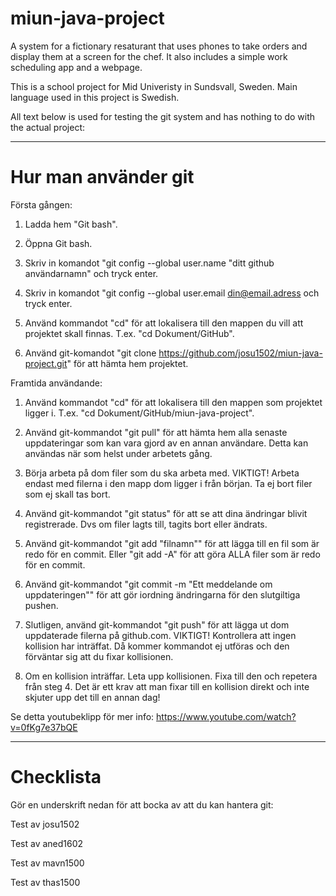 ﻿# miun-java-project
A system for a fictionary resaturant that uses phones to take orders and display them at a screen for the chef. It also includes a simple work scheduling app and a webpage.

This is a school project for Mid Univeristy in Sundsvall, Sweden. Main language used in this project is Swedish.

All text below is used for testing the git system and has nothing to do with the actual project:

--------------------------------------------------------------------------------
# Hur man använder git
Första gången:

1. Ladda hem "Git bash".

2. Öppna Git bash.

3. Skriv in komandot "git config --global user.name "ditt github användarnamn" och tryck enter.

4. Skriv in komandot "git config --global user.email din@email.adress och tryck enter.

5. Använd kommandot "cd" för att lokalisera till den mappen du vill att projektet skall finnas. T.ex. "cd Dokument/GitHub".

6. Använd git-komandot "git clone https://github.com/josu1502/miun-java-project.git" för att hämta hem projektet.

Framtida användande:

1. Använd kommandot "cd" för att lokalisera till den mappen som projektet ligger i. T.ex. "cd Dokument/GitHub/miun-java-project".

2. Använd git-kommandot "git pull" för att hämta hem alla senaste uppdateringar som kan vara gjord av en annan användare. Detta kan användas när som helst under arbetets gång.

3. Börja arbeta på dom filer som du ska arbeta med. VIKTIGT! Arbeta endast med filerna i den mapp dom ligger i från början. Ta ej bort filer som ej skall tas bort.

4. Använd git-kommandot "git status" för att se att dina ändringar blivit registrerade. Dvs om filer lagts till, tagits bort eller ändrats.

5. Använd git-kommandot "git add "filnamn"" för att lägga till en fil som är redo för en commit. Eller "git add -A" för att göra ALLA filer som är redo för en commit.

6. Använd git-kommandot "git commit -m "Ett meddelande om uppdateringen"" för att gör iordning ändringarna för den slutgiltiga pushen.

7. Slutligen, använd git-kommandot "git push" för att lägga ut dom uppdaterade filerna på github.com. VIKTIGT! Kontrollera att ingen kollision har inträffat. Då kommer kommandot ej utföras och den förväntar sig att du fixar kollisionen.

8. Om en kollision inträffar. Leta upp kollisionen. Fixa till den och repetera från steg 4. Det är ett krav att man fixar till en kollision direkt och inte skjuter upp det till en annan dag!

Se detta youtubeklipp för mer info: https://www.youtube.com/watch?v=0fKg7e37bQE

--------------------------------------------------------------------------------
# Checklista
Gör en underskrift nedan för att bocka av att du kan hantera git:

Test av josu1502

Test av aned1602

Test av mavn1500

Test av thas1500
